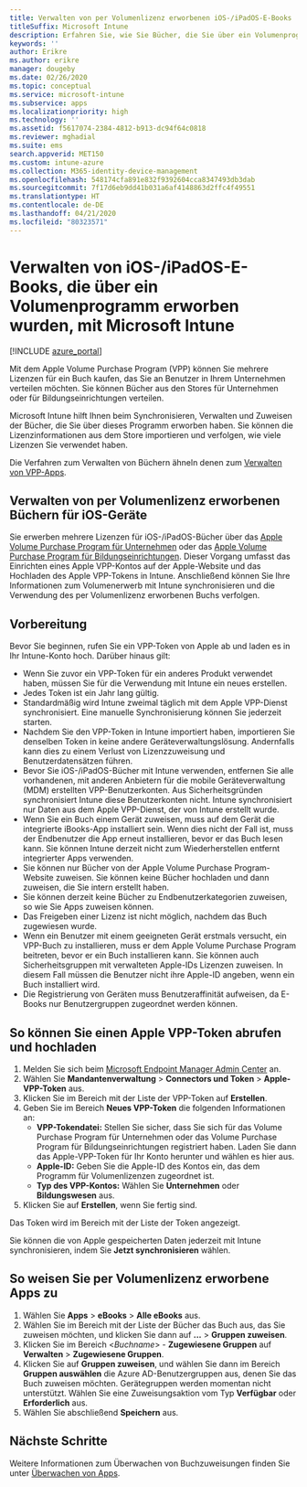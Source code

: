 ```yaml
---
title: Verwalten von per Volumenlizenz erworbenen iOS-/iPadOS-E-Books
titleSuffix: Microsoft Intune
description: Erfahren Sie, wie Sie Bücher, die Sie über ein Volumenprogramm im iOS Store erworben haben, in Intune synchronisieren und dann ihre Nutzung verwalten und nachverfolgen.
keywords: ''
author: Erikre
ms.author: erikre
manager: dougeby
ms.date: 02/26/2020
ms.topic: conceptual
ms.service: microsoft-intune
ms.subservice: apps
ms.localizationpriority: high
ms.technology: ''
ms.assetid: f5617074-2384-4812-b913-dc94f64c0818
ms.reviewer: mghadial
ms.suite: ems
search.appverid: MET150
ms.custom: intune-azure
ms.collection: M365-identity-device-management
ms.openlocfilehash: 548174cfa891e832f9392604cca8347493db3dab
ms.sourcegitcommit: 7f17d6eb9dd41b031a6af4148863d2ffc4f49551
ms.translationtype: HT
ms.contentlocale: de-DE
ms.lasthandoff: 04/21/2020
ms.locfileid: "80323571"
---
```

# <a name="how-to-manage-iosipados-ebooks-you-purchased-through-a-volume-purchase-program-with-microsoft-intune"></a>Verwalten von iOS-/iPadOS-E-Books, die über ein Volumenprogramm erworben wurden, mit Microsoft Intune


[!INCLUDE [azure_portal](../includes/azure_portal.md)]

Mit dem Apple Volume Purchase Program (VPP) können Sie mehrere Lizenzen für ein Buch kaufen, das Sie an Benutzer in Ihrem Unternehmen verteilen möchten. Sie können Bücher aus den Stores für Unternehmen oder für Bildungseinrichtungen verteilen.

Microsoft Intune hilft Ihnen beim Synchronisieren, Verwalten und Zuweisen der Bücher, die Sie über dieses Programm erworben haben. Sie können die Lizenzinformationen aus dem Store importieren und verfolgen, wie viele Lizenzen Sie verwendet haben.

Die Verfahren zum Verwalten von Büchern ähneln denen zum [Verwalten von VPP-Apps](vpp-apps-ios.md).

## <a name="manage-volume-purchased-books-for-ios-devices"></a>Verwalten von per Volumenlizenz erworbenen Büchern für iOS-Geräte
Sie erwerben mehrere Lizenzen für iOS-/iPadOS-Bücher über das [Apple Volume Purchase Program für Unternehmen](https://www.apple.com/business/vpp/) oder das [Apple Volume Purchase Program für Bildungseinrichtungen](https://volume.itunes.apple.com/us/store). Dieser Vorgang umfasst das Einrichten eines Apple VPP-Kontos auf der Apple-Website und das Hochladen des Apple VPP-Tokens in Intune.  Anschließend können Sie Ihre Informationen zum Volumenerwerb mit Intune synchronisieren und die Verwendung des per Volumenlizenz erworbenen Buchs verfolgen.

## <a name="before-you-start"></a>Vorbereitung
Bevor Sie beginnen, rufen Sie ein VPP-Token von Apple ab und laden es in Ihr Intune-Konto hoch. Darüber hinaus gilt:

* Wenn Sie zuvor ein VPP-Token für ein anderes Produkt verwendet haben, müssen Sie für die Verwendung mit Intune ein neues erstellen.
* Jedes Token ist ein Jahr lang gültig.
* Standardmäßig wird Intune zweimal täglich mit dem Apple VPP-Dienst synchronisiert. Eine manuelle Synchronisierung können Sie jederzeit starten.
* Nachdem Sie den VPP-Token in Intune importiert haben, importieren Sie denselben Token in keine andere Geräteverwaltungslösung. Andernfalls kann dies zu einem Verlust von Lizenzzuweisung und Benutzerdatensätzen führen.
* Bevor Sie iOS-/iPadOS-Bücher mit Intune verwenden, entfernen Sie alle vorhandenen, mit anderen Anbietern für die mobile Geräteverwaltung (MDM) erstellten VPP-Benutzerkonten. Aus Sicherheitsgründen synchronisiert Intune diese Benutzerkonten nicht. Intune synchronisiert nur Daten aus dem Apple VPP-Dienst, der von Intune erstellt wurde.
* Wenn Sie ein Buch einem Gerät zuweisen, muss auf dem Gerät die integrierte iBooks-App installiert sein. Wenn dies nicht der Fall ist, muss der Endbenutzer die App erneut installieren, bevor er das Buch lesen kann. Sie können Intune derzeit nicht zum Wiederherstellen entfernt integrierter Apps verwenden.
* Sie können nur Bücher von der Apple Volume Purchase Program-Website zuweisen. Sie können keine Bücher hochladen und dann zuweisen, die Sie intern erstellt haben.
* Sie können derzeit keine Bücher zu Endbenutzerkategorien zuweisen, so wie Sie Apps zuweisen können.
* Das Freigeben einer Lizenz ist nicht möglich, nachdem das Buch zugewiesen wurde.
* Wenn ein Benutzer mit einem geeigneten Gerät erstmals versucht, ein VPP-Buch zu installieren, muss er dem Apple Volume Purchase Program beitreten, bevor er ein Buch installieren kann. Sie können auch Sicherheitsgruppen mit verwalteten Apple-IDs Lizenzen zuweisen. In diesem Fall müssen die Benutzer nicht ihre Apple-ID angeben, wenn ein Buch installiert wird.
* Die Registrierung von Geräten muss Benutzeraffinität aufweisen, da E-Books nur Benutzergruppen zugeordnet werden können.   


## <a name="to-get-and-upload-an-apple-vpp-token"></a>So können Sie einen Apple VPP-Token abrufen und hochladen

1. Melden Sie sich beim [Microsoft Endpoint Manager Admin Center](https://go.microsoft.com/fwlink/?linkid=2109431) an.
2. Wählen Sie **Mandantenverwaltung** > **Connectors und Token** > **Apple-VPP-Token** aus.
3. Klicken Sie im Bereich mit der Liste der VPP-Token auf **Erstellen**.
5. Geben Sie im Bereich **Neues VPP-Token** die folgenden Informationen an:
    - **VPP-Tokendatei:** Stellen Sie sicher, dass Sie sich für das Volume Purchase Program für Unternehmen oder das Volume Purchase Program für Bildungseinrichtungen registriert haben. Laden Sie dann das Apple-VPP-Token für Ihr Konto herunter und wählen es hier aus.
    - **Apple-ID:** Geben Sie die Apple-ID des Kontos ein, das dem Programm für Volumenlizenzen zugeordnet ist.
    - **Typ des VPP-Kontos:** Wählen Sie **Unternehmen** oder **Bildungswesen** aus.
5. Klicken Sie auf **Erstellen**, wenn Sie fertig sind.

Das Token wird im Bereich mit der Liste der Token angezeigt.


Sie können die von Apple gespeicherten Daten jederzeit mit Intune synchronisieren, indem Sie **Jetzt synchronisieren** wählen.

## <a name="to-assign-a-volume-purchased-app"></a>So weisen Sie per Volumenlizenz erworbene Apps zu

1. Wählen Sie **Apps** > **eBooks** > **Alle eBooks** aus.
2. Wählen Sie im Bereich mit der Liste der Bücher das Buch aus, das Sie zuweisen möchten, und klicken Sie dann auf **...** > **Gruppen zuweisen**.
3. Klicken Sie im Bereich <*Buchname*> - **Zugewiesene Gruppen** auf **Verwalten** > **Zugewiesene Gruppen**.
4. Klicken Sie auf **Gruppen zuweisen**, und wählen Sie dann im Bereich **Gruppen auswählen** die Azure AD-Benutzergruppen aus, denen Sie das Buch zuweisen möchten. Gerätegruppen werden momentan nicht unterstützt.
Wählen Sie eine Zuweisungsaktion vom Typ **Verfügbar** oder **Erforderlich** aus. 
5. Wählen Sie abschließend **Speichern** aus.

## <a name="next-steps"></a>Nächste Schritte

Weitere Informationen zum Überwachen von Buchzuweisungen finden Sie unter [Überwachen von Apps](apps-monitor.md).






